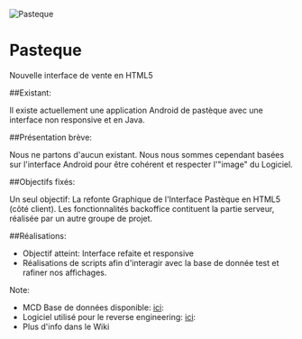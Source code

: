 
![Pasteque](https://my.pasteque.coop/wp-content/themes/pasteque/img/logo.png)
# Pasteque
Nouvelle interface de vente en HTML5

##Existant:

Il existe actuellement une application Android de pastèque avec une interface non responsive et en Java.

##Présentation brève:

Nous ne partons d'aucun existant. Nous nous sommes cependant basées sur l'interface Android pour être cohérent et respecter l'"image" du Logiciel.

##Objectifs fixés:

Un seul objectif: La refonte Graphique de l'Interface Pastèque en HTML5 (côté client). Les fonctionnalités backoffice contituent la partie serveur, réalisée par un autre groupe de projet.

##Réalisations:

- Objectif atteint: Interface refaite et responsive
- Réalisations de scripts afin d'interagir avec la base de donnée test et rafiner nos affichages.

Note:
- MCD Base de données disponible: [ici](https://github.com/DiarraDIOP/Pasteque/tree/master/Code/bdd):
- Logiciel utilisé pour le reverse engineering: [ici](https://github.com/DiarraDIOP/Pasteque/tree/master/Code/bdd):
- Plus d'info dans le Wiki
